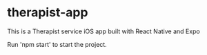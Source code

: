 # therapist-app
This is a Therapist service iOS app built with React Native and Expo

Run 'npm start' to start the project.
